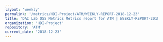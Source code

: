 ```yaml
---
layout: 'weekly'
permalink: '/metrics/HDI-Project/ATM/WEEKLY-REPORT-2018-12-23'
title: 'DAI Lab OSS Metrics Metrics report for ATM | WEEKLY-REPORT-2018-12-23'
organization: 'HDI-Project'
repository: 'ATM'
current_date: '2018-12-23'
---
```

